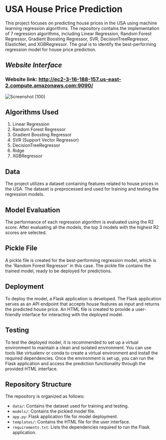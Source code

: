 # **USA House Price Prediction**


This project focuses on predicting house prices in the USA using machine learning regression algorithms. The repository contains the implementation of 7 regression algorithms, including Linear Regression, Random Forest Regressor, Gradient Boosting Regressor, SVR, DecisionTreeRegressor, ElasticNet, and XGBRegressor. The goal is to identify the best-performing regression model for house price prediction.

## ***Website Interface***
### **Website link:** http://ec2-3-16-188-157.us-east-2.compute.amazonaws.com:9090/ 
![Screenshot (100)](https://github.com/AmitBhowmick01/Final-Assignment-House-Price-Prediction/assets/126709893/ed0ba95b-4ea0-4800-9403-3b5ee4883a26)

## Algorithms Used

1. Linear Regression
2. Random Forest Regressor
3. Gradient Boosting Regressor
4. SVR (Support Vector Regressor)
5. DecisionTreeRegressor
6. Ridge
7. XGBRegressor

## Data

The project utilizes a dataset containing features related to house prices in the USA. The dataset is preprocessed and used for training and testing the regression models.

## Model Evaluation

The performance of each regression algorithm is evaluated using the R2 score. After evaluating all the models, the top 3 models with the highest R2 scores are selected.

## Pickle File

A pickle file is created for the best-performing regression model, which is the 'Random Forest Regressor' in this case. The pickle file contains the trained model, ready to be deployed for predictions.

## Deployment

To deploy the model, a Flask application is developed. The Flask application serves as an API endpoint that accepts house features as input and returns the predicted house price. An HTML file is created to provide a user-friendly interface for interacting with the deployed model.

## Testing

To test the deployed model, it is recommended to set up a virtual environment to maintain a clean and isolated environment. You can use tools like virtualenv or conda to create a virtual environment and install the required dependencies. Once the environment is set up, you can run the Flask application and access the prediction functionality through the provided HTML interface.

## Repository Structure

The repository is organized as follows:

- `data/`: Contains the dataset used for training and testing.
- `models/`: Contains the pickled model file.
- `app.py`: Flask application file for model deployment.
- `templates/`: Contains the HTML file for the user interface.
- `requirements.txt`: Lists the dependencies required to run the Flask application.
